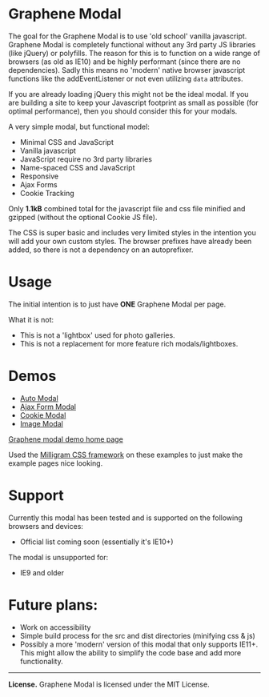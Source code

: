# Graphene Modal 

The goal for the Graphene Modal is to use 'old school' vanilla javascript. Graphene Modal is completely functional without any 3rd party JS libraries (like jQuery) or polyfills. The reason for this is to function on a wide range of browsers (as old as IE10) and be highly performant (since there are no dependencies). Sadly this means no 'modern' native browser javascript functions like the addEventListener or not even utilizing `data` attributes.

If you are already loading jQuery this might not be the ideal modal. If you are building a site to keep your Javascript footprint as small as possible (for optimal performance), then you should consider this for your modals.

A very simple modal, but functional model:
* Minimal CSS and JavaScript
* Vanilla javascript 
* JavaScript require no 3rd party libraries
* Name-spaced CSS and JavaScript
* Responsive
* Ajax Forms
* Cookie Tracking

Only **1.1kB** combined total for the javascript file and css file minified and gzipped (without the optional Cookie JS file).

The CSS is super basic and includes very limited styles in the intention you will add your own custom styles. The browser prefixes have already been added, so there is not a dependency on an autoprefixer.

# Usage

The initial intention is to just have **ONE** Graphene Modal per page.

What it is not:
- This is not a 'lightbox' used for photo galleries.
- This is not a replacement for more feature rich modals/lightboxes.

# Demos
- [Auto Modal](https://brentrobbins.github.io/graphene-modal/auto.html)
- [Ajax Form Modal](https://brentrobbins.github.io/graphene-modal/ajax-form.html)
- [Cookie Modal](https://brentrobbins.github.io/graphene-modal/cookie.html)
- [Image Modal](https://brentrobbins.github.io/graphene-modal/image.html)

[Graphene modal demo home page](https://brentrobbins.github.io/graphene-modal/)


Used the [Milligram CSS framework](https://milligram.io/) on these examples to just make the example pages nice looking. 

# Support

Currently this modal has been tested and is supported on the following browsers and devices:
- Official list coming soon (essentially it's IE10+)

The modal is unsupported for:
- IE9 and older

# Future plans:
- Work on accessibility
- Simple build process for the src and dist directories (minifying css & js)
- Possibly a more 'modern' version of this modal that only supports IE11+. This might allow the ability to simplify the code base and add more functionality.

---

**License.** Graphene Modal is licensed under the MIT License.
